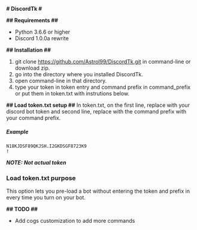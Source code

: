 **# DiscordTk #**

**## Requirements ##**
* Python 3.6.6 or higher
* Discord 1.0.0a rewrite

**## Installation ##**
1. git clone https://github.com/Astrol99/DiscordTk.git in command-line or download zip.
2. go into the directory where you installed DiscordTk. 
3. open command-line in that directory.
4. type your token in token entry and command prefix in command_prefix or put them in token.txt with instrutions below. 

**## Load token.txt setup ##**
In token.txt, on the first line, replace <Put Your Discord Token Here> with your discord bot token and second line, replace <Command Prefix Here> with the command prefix with your command prefix.

##### Example #####
```
N18KJDSF89QKJSH.I2GKDSGF8723K9
!
```
***NOTE: Not actual token***

### Load token.txt purpose ##
This option lets you pre-load a bot without entering the token and prefix in every time you turn on your bot.

**## TODO ##**
* Add cogs customization to add more commands